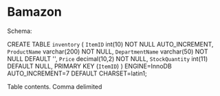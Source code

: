 # Bamazon

Schema:

CREATE TABLE `inventory` (
  `ItemID` int(10) NOT NULL AUTO_INCREMENT,
  `ProductName` varchar(200) NOT NULL,
  `DepartmentName` varchar(50) NOT NULL DEFAULT '',
  `Price` decimal(10,2) NOT NULL,
  `StockQuantity` int(11) DEFAULT NULL,
  PRIMARY KEY (`ItemID`)
) ENGINE=InnoDB AUTO_INCREMENT=7 DEFAULT CHARSET=latin1;


Table contents. Comma delimited
